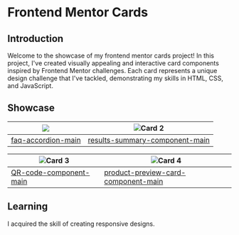# Frontend Mentor Cards

## Introduction
Welcome to the showcase of my frontend mentor cards project! In this project, I've created visually appealing and interactive card components inspired by Frontend Mentor challenges. Each card represents a unique design challenge that I've tackled, demonstrating my skills in HTML, CSS, and JavaScript.

## Showcase

| ![](https://github.com/nishakp3005/Cards/assets/121110503/4021531b-88d9-4503-8896-f552a904bad3) | ![Card 2](https://github.com/nishakp3005/Cards/assets/121110503/39c4310f-102e-47ee-86dc-350d79a0b872) |
|---|---|
| [faq-accordion-main](https://nishakp3005.github.io/Cards/faq-accordion-main/) | [results-summary-component-main](https://nishakp3005.github.io/Cards/results-summary-component-main/) |

| ![Card 3](https://github.com/nishakp3005/Cards/assets/121110503/d9dee5c1-66bc-4da6-b60c-b8288c47c4a7) | ![Card 4](https://github.com/nishakp3005/Cards/assets/121110503/bde1a791-712e-42eb-a42b-3f6acc89231a) |
|---|---|
| [QR-code-component-main](https://nishakp3005.github.io/Cards/QR-code-component-main/) | [product-preview-card-component-main](https://nishakp3005.github.io/Cards/product-preview-card-component-main/) |

## Learning 
I acquired the skill of creating responsive designs. 
